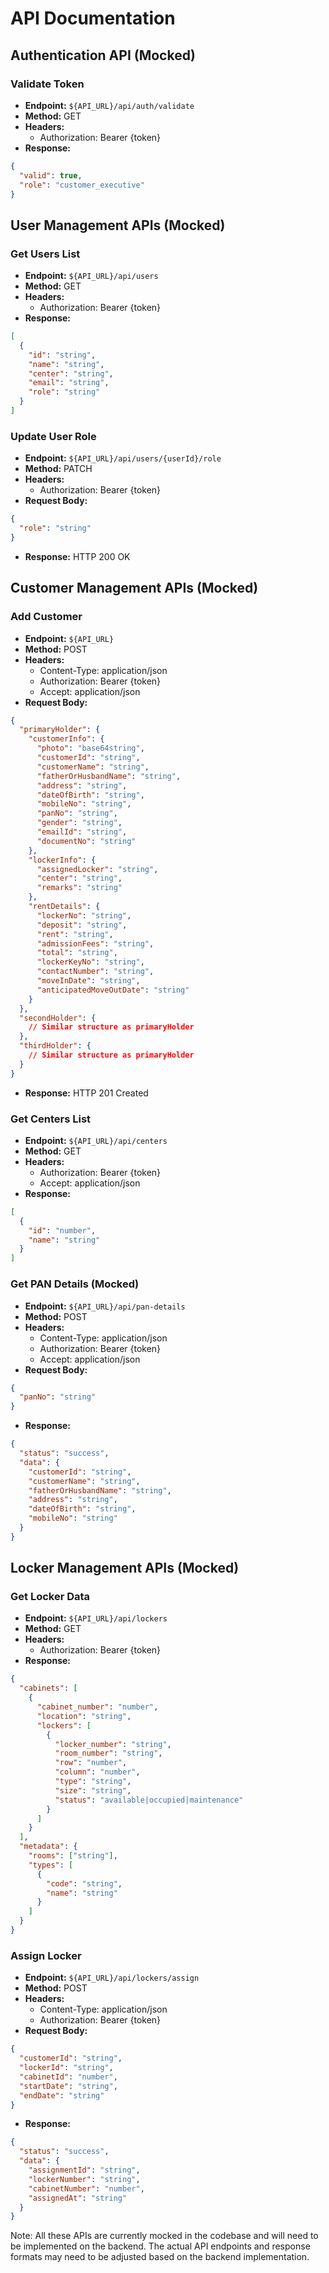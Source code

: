 # API Documentation

## Authentication API (Mocked)
### Validate Token
- **Endpoint:** `${API_URL}/api/auth/validate`
- **Method:** GET
- **Headers:** 
  - Authorization: Bearer {token}
- **Response:**
```json
{
  "valid": true,
  "role": "customer_executive"
}
```

## User Management APIs (Mocked)
### Get Users List
- **Endpoint:** `${API_URL}/api/users`
- **Method:** GET
- **Headers:**
  - Authorization: Bearer {token}
- **Response:**
```json
[
  {
    "id": "string",
    "name": "string",
    "center": "string",
    "email": "string",
    "role": "string"
  }
]
```

### Update User Role
- **Endpoint:** `${API_URL}/api/users/{userId}/role`
- **Method:** PATCH
- **Headers:**
  - Authorization: Bearer {token}
- **Request Body:**
```json
{
  "role": "string"
}
```
- **Response:** HTTP 200 OK

## Customer Management APIs (Mocked)
### Add Customer
- **Endpoint:** `${API_URL}`
- **Method:** POST
- **Headers:**  
  - Content-Type: application/json
  - Authorization: Bearer {token}
  - Accept: application/json
- **Request Body:**
```json
{
  "primaryHolder": {
    "customerInfo": {
      "photo": "base64string",
      "customerId": "string",
      "customerName": "string", 
      "fatherOrHusbandName": "string",
      "address": "string",
      "dateOfBirth": "string",
      "mobileNo": "string",
      "panNo": "string",
      "gender": "string",
      "emailId": "string",
      "documentNo": "string"
    },
    "lockerInfo": {
      "assignedLocker": "string",
      "center": "string",
      "remarks": "string"
    },
    "rentDetails": {
      "lockerNo": "string",
      "deposit": "string",  
      "rent": "string",
      "admissionFees": "string",
      "total": "string",
      "lockerKeyNo": "string",
      "contactNumber": "string",
      "moveInDate": "string",
      "anticipatedMoveOutDate": "string"
    }
  },
  "secondHolder": {
    // Similar structure as primaryHolder
  },
  "thirdHolder": {
    // Similar structure as primaryHolder  
  }
}
```
- **Response:** HTTP 201 Created

### Get Centers List
- **Endpoint:** `${API_URL}/api/centers`
- **Method:** GET
- **Headers:**
  - Authorization: Bearer {token}
  - Accept: application/json
- **Response:**
```json
[
  {
    "id": "number",
    "name": "string"
  }
]
```

### Get PAN Details (Mocked)
- **Endpoint:** `${API_URL}/api/pan-details` 
- **Method:** POST
- **Headers:**
  - Content-Type: application/json
  - Authorization: Bearer {token}
  - Accept: application/json
- **Request Body:**
```json
{
  "panNo": "string"
}
```
- **Response:**
```json
{
  "status": "success",
  "data": {
    "customerId": "string",
    "customerName": "string",
    "fatherOrHusbandName": "string", 
    "address": "string",
    "dateOfBirth": "string",
    "mobileNo": "string"
  }
}
```

## Locker Management APIs (Mocked)
### Get Locker Data
- **Endpoint:** `${API_URL}/api/lockers`
- **Method:** GET
- **Headers:**
  - Authorization: Bearer {token}
- **Response:**
```json
{
  "cabinets": [
    {
      "cabinet_number": "number",
      "location": "string",
      "lockers": [
        {
          "locker_number": "string",
          "room_number": "string",
          "row": "number",
          "column": "number",
          "type": "string",
          "size": "string",
          "status": "available|occupied|maintenance"
        }
      ]
    }
  ],
  "metadata": {
    "rooms": ["string"],
    "types": [
      {
        "code": "string",  
        "name": "string"
      }
    ]
  }
}
```

### Assign Locker
- **Endpoint:** `${API_URL}/api/lockers/assign`
- **Method:** POST  
- **Headers:**
  - Content-Type: application/json
  - Authorization: Bearer {token}
- **Request Body:**
```json
{
  "customerId": "string",
  "lockerId": "string",
  "cabinetId": "number",
  "startDate": "string",
  "endDate": "string"
}
```
- **Response:**
```json
{
  "status": "success",
  "data": {
    "assignmentId": "string",
    "lockerNumber": "string",
    "cabinetNumber": "number",
    "assignedAt": "string"
  }
}
```

Note: All these APIs are currently mocked in the codebase and will need to be implemented on the backend. The actual API endpoints and response formats may need to be adjusted based on the backend implementation.
